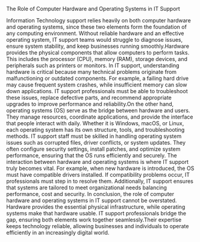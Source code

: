 
The Role of Computer Hardware and Operating Systems in IT Support

   Information Technology support relies heavily on both computer hardware and operating systems, since these two elements form the foundation of any computing environment. Without reliable hardware and an effective operating system, IT support teams would struggle to diagnose issues, ensure system stability, and keep businesses running smoothly.Hardware provides the physical components that allow computers to perform tasks. This includes the processor (CPU), memory (RAM), storage devices, and peripherals such as printers or monitors. In IT support, understanding hardware is critical because many technical problems originate from malfunctioning or outdated components. For example, a failing hard drive may cause frequent system crashes, while insufficient memory can slow down applications. IT support professionals must be able to troubleshoot these issues, replace defective parts, and recommend appropriate upgrades to improve performance and reliability.On the other hand, operating systems (OS) serve as the bridge between hardware and users. They manage resources, coordinate applications, and provide the interface that people interact with daily. Whether it is Windows, macOS, or Linux, each operating system has its own structure, tools, and troubleshooting methods. IT support staff must be skilled in handling operating system issues such as corrupted files, driver conflicts, or system updates. They often configure security settings, install patches, and optimize system performance, ensuring that the OS runs efficiently and securely.
The interaction between hardware and operating systems is where IT support truly becomes vital. For example, when new hardware is introduced, the OS must have compatible drivers installed. If compatibility problems occur, IT professionals must step in to resolve them. Additionally, IT support ensures that systems are tailored to meet organizational needs balancing performance, cost and security.
In conclusion, the role of computer hardware and operating systems in IT support cannot be overstated. Hardware provides the essential physical infrastructure, while operating systems make that hardware usable. IT support professionals bridge the gap, ensuring both elements work together seamlessly.Their expertise keeps technology reliable, allowing businesses and individuals to operate efficiently in an increasingly digital world.
